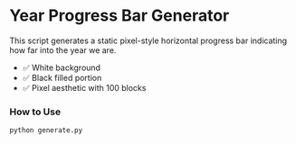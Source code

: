 # Year Progress Bar Generator

This script generates a static pixel-style horizontal progress bar indicating how far into the year we are.

- ✅ White background
- ✅ Black filled portion
- ✅ Pixel aesthetic with 100 blocks

### How to Use

```bash
python generate.py

